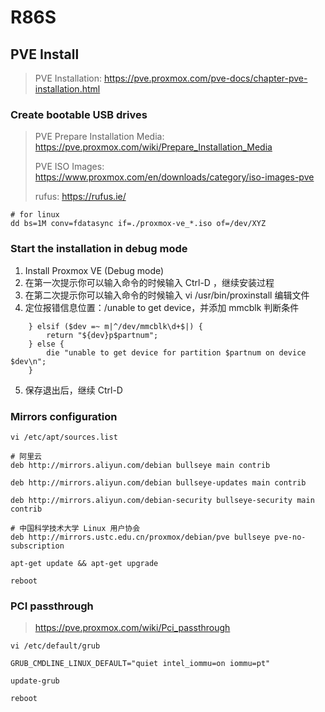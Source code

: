 # R86S

## PVE Install

> PVE Installation: https://pve.proxmox.com/pve-docs/chapter-pve-installation.html

### Create bootable USB drives

> PVE Prepare Installation Media: https://pve.proxmox.com/wiki/Prepare_Installation_Media
>
> PVE ISO Images: https://www.proxmox.com/en/downloads/category/iso-images-pve
> 
> rufus: https://rufus.ie/

```
# for linux
dd bs=1M conv=fdatasync if=./proxmox-ve_*.iso of=/dev/XYZ
```

### Start the installation in debug mode

1. Install Proxmox VE (Debug mode)
2. 在第一次提示你可以输入命令的时候输入 Ctrl-D ，继续安装过程
3. 在第二次提示你可以输入命令的时候输入 vi /usr/bin/proxinstall 编辑文件
4. 定位报错信息位置：/unable to get device，并添加 mmcblk 判断条件

```
    } elsif ($dev =~ m|^/dev/mmcblk\d+$|) {
        return "${dev}p$partnum";
    } else {
        die "unable to get device for partition $partnum on device $dev\n";
    }
```
5. 保存退出后，继续 Ctrl-D

### Mirrors configuration

```
vi /etc/apt/sources.list
```

```
# 阿里云
deb http://mirrors.aliyun.com/debian bullseye main contrib

deb http://mirrors.aliyun.com/debian bullseye-updates main contrib

deb http://mirrors.aliyun.com/debian-security bullseye-security main contrib

# 中国科学技术大学 Linux 用户协会
deb http://mirrors.ustc.edu.cn/proxmox/debian/pve bullseye pve-no-subscription
```

```
apt-get update && apt-get upgrade

reboot
```

### PCI passthrough

> https://pve.proxmox.com/wiki/Pci_passthrough

```
vi /etc/default/grub

GRUB_CMDLINE_LINUX_DEFAULT="quiet intel_iommu=on iommu=pt"

update-grub

reboot
```
